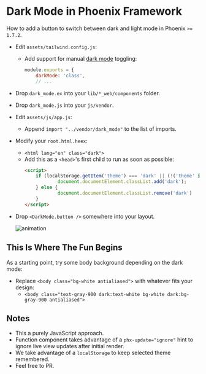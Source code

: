 # Dark Mode in Phoenix Framework

How to add a button to switch between dark and light mode in Phoenix `>=  1.7.2`.

* Edit `assets/tailwind.config.js`:
  * Add support for manual [dark mode](https://tailwindcss.com/docs/dark-mode#toggling-dark-mode-manually) toggling:
	```js
	module.exports = {
		darkMode: 'class',
		// ...
	```
* Drop `dark_mode.ex` into your `lib/*_web/components` folder.
* Drop `dark_mode.js` into your `js/vendor`.
* Edit `assets/js/app.js`:
  * Append `import "../vendor/dark_mode"` to the list of imports.
* Modify your `root.html.heex`:
  * `<html lang="en" class="dark">`
  * Add this as a `<head>`'s first child to run as soon as possible:
	```html
	<script>
		if (localStorage.getItem('theme') === 'dark' || (!('theme' in localStorage) && window.matchMedia('(prefers-color-scheme: dark)').matches)) {
				document.documentElement.classList.add('dark');
		} else {
				document.documentElement.classList.remove('dark')
		}
	</script>
	```

* Drop `<DarkMode.button />` somewhere into your layout.

	![animation](https://github.com/aiwaiwa/phoenix_dark_mode/assets/102391810/b08411b6-6cce-4bd2-9a09-a3adc4254e83)


## This Is Where The Fun Begins

As a starting point, try some body background depending on the dark mode:
* Replace `<body class="bg-white antialiased">` with whatever fits your design:
	* `<body class="text-gray-900 dark:text-white bg-white dark:bg-gray-900 antialiased">`


## Notes

* This a purely JavaScript approach.
* Function component takes advantage of a `phx-update="ignore"` hint to ignore live view updates after initial render.
* We take advantage of a `localStorage` to keep selected theme remembered.
* Feel free to PR.